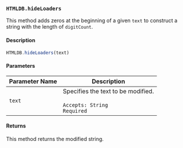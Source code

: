 ### `HTMLDB.hideLoaders`

This method adds zeros at the beginning of a given `text` to construct a string with the length of `digitCount`.

#### Description

```javascript
HTMLDB.hideLoaders(text)
```

#### Parameters

| Parameter Name             | Description                               |
| -------------------------- | ----------------------------------------- |
| `text` | Specifies the text to be modified.<br><br>`Accepts: String`<br>`Required` |

#### Returns

This method returns the modified string.